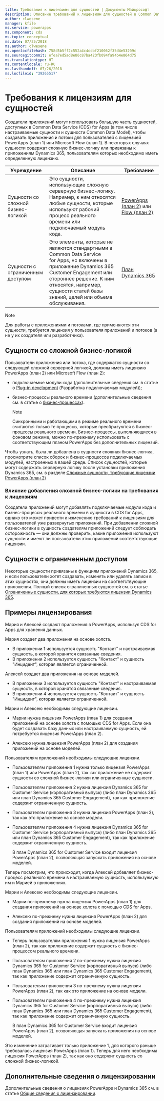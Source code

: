 ```yaml
---
title: Требования к лицензиям для сущностей | Документы Майкрософт
description: Описание требований к лицензиям для сущностей в Common Data Service (CDS) for Apps.
author: clwesene
manager: kfile
ms.service: powerapps
ms.component: cds
ms.topic: conceptual
ms.date: 07/25/2018
ms.author: clwesene
ms.openlocfilehash: 758d5b5ff2c552a4c4ccbf210062f35d4e53209c
ms.sourcegitcommit: efea7ed5ad8e80c87ba423fb094fa94b4e864d75
ms.translationtype: HT
ms.contentlocale: ru-RU
ms.lasthandoff: 07/26/2018
ms.locfileid: "39265517"
---
```

# <a name="license-requirements-for-entities"></a>Требования к лицензиям для сущностей
Создатели приложений могут использовать большую часть сущностей, доступных в Common Data Service (CDS) for Apps (в том числе настраиваемые сущности и сущности Common Data Model), чтобы создавать приложения и потоки для пользователей с лицензией PowerApps (план 1) или Microsoft Flow (план 1). В некоторых случаях сущности содержат сложную бизнес-логику или привязаны к приложениям Dynamics 365, пользователям которых необходимо иметь определенную лицензию. 


|Учреждение  |Описание  |Требование  |
|---------|---------|---------|
|Сущности со сложной бизнес-логикой  | Это сущности, использующие сложную серверную бизнес-логику. Например, к ним относятся любые сущности, которые используют рабочий процесс реального времени или подключаемый модуль кода.     | [PowerApps (план 2)](https://powerapps.microsoft.com/pricing/) или [Flow (план 2)](https://flow.microsoft.com/pricing/)  | 
|Сущности с ограниченным доступом    | Это элементы, которые не являются стандартными в Common Data Service for Apps, но включены в приложение Dynamics 365 Customer Engagement или стороннее решение. К ним относятся, например, сущности статей базы знаний, целей или объема обслуживания.    | [План Dynamics 365](https://dynamics.microsoft.com/pricing/)    |


> [!NOTE]
> Для работы с приложениями и потоками, где применяются эти сущности, требуется лицензия у пользователя приложений и потоков (а не у их создателя или разработчика).

## <a name="entities-with-complex-business-logic"></a>Сущности со сложной бизнес-логикой
Пользователи приложения или потока, где содержатся сущности со следующей сложной серверной логикой, должны иметь лицензию PowerApps (план 2) или Microsoft Flow (план 2):

* подключаемые модули кода (дополнительные сведения см. в статье о [Plug-in development](https://docs.microsoft.com/dynamics365/customer-engagement/developer/plugin-development) (Разработка подключаемых модулей));
* бизнес-процессы реального времени (дополнительные сведения см. в статье о [бизнес-процессах](https://docs.microsoft.com/dynamics365/customer-engagement/customize/workflow-processes)).

    > [!NOTE]
    >  Синхронными и работающими в режиме реального времени считаются только те процессы, которые преобразуются в бизнес-процессы реального времени. Бизнес-процессы, выполняющиеся в фоновом режиме, можно по-прежнему использовать с соответствующим планом PowerApps без дополнительных лицензий.

Чтобы узнать, была ли добавлена в сущности сложная бизнес-логика, просмотрите список сборок и бизнес-процессов подключаемых модулей, настроенных в вашей среде. Список сущностей, которые могут содержать серверную логику после установки приложения Dynamics 365, см. в разделе [Сложные сущности, требующие лицензии PowerApps (план 2)](data-platform-complex-entities.md) 

### <a name="impacting-license-requirements-when-adding-complex-business-logic"></a>Влияние добавления сложной бизнес-логики на требования к лицензиям
Создатели приложений могут добавлять подключаемые модули кода и бизнес-процессы реального времени в сущности в CDS for Apps, однако это может привести к изменению требований к лицензиям для пользователей уже развернутых приложений. При добавлении сложной бизнес-логики в сущность создателям приложений следует соблюдать осторожность — они должны проверить, какие приложения используют сущности и имеют ли пользователи этих приложений соответствующие лицензии.

## <a name="restricted-entities"></a>Сущности с ограниченным доступом
Некоторые сущности привязаны к функциям приложений Dynamics 365, и если пользователи хотят создавать, изменять или удалять записи в этих сущностях, они должны иметь лицензии на соответствующие приложения. Полный список ограниченных сущностей см. в статье [Ограниченные сущности, для которых требуются лицензии Dynamics 365](data-platform-restricted-entities.md).

## <a name="licensing-examples"></a>Примеры лицензирования
Мария и Алексей создают приложения в PowerApps, используя CDS for Apps для хранения данных.

Мария создает два приложения на основе холста.

* В приложении 1 используется сущность "Контакт" и настраиваемая сущность, в которой хранятся связанные сведения.
* В приложении 2 используется сущность "Контакт" и сущность "Инцидент", которая является ограниченной.

Алексей создает два приложения на основе моделей.

* В приложении 3 используется сущность "Контакт" и настраиваемая сущность, в которой хранятся связанные сведения.
* В приложении 4 используется сущность "Контакт" и сущность "Инцидент", которая является ограниченной.

Марии и Алексею необходимы следующие лицензии.
* Марии нужна лицензия PowerApps (план 1) для создания приложений на основе холста с помощью CDS for Apps. Если она будет создавать базу данных или настраиваемую сущность, ей потребуется лицензия PowerApps (план 2).

* Алексею нужна лицензия PowerApps (план 2) для создания приложений на основе моделей.

Пользователям приложений необходимы следующие лицензии.
* Пользователям приложения 1 нужна только лицензия PowerApps (план 1) или PowerApps (план 2), так как приложение не содержит сущности со сложной бизнес-логики или ограниченные сущности.

* Пользователям приложения 2 нужна лицензия Dynamics 365 for Customer Service (корпоративный выпуск) (либо план Dynamics 365 или план Dynamics 365 Customer Engagement), так как приложение содержит ограниченную сущность.

* Пользователям приложения 3 нужна лицензия PowerApps (план 2), так как это приложение на основе модели.

* Пользователям приложения 4 нужна лицензия Dynamics 365 for Customer Service (корпоративный выпуск) (либо план Dynamics 365 или план Dynamics 365 Customer Engagement), так как приложение содержит ограниченную сущность.

    В план Dynamics 365 for Customer Service входит лицензия PowerApps (план 2), позволяющая запускать приложения на основе моделей.

Теперь посмотрим, что происходит, когда Алексей добавляет бизнес-процесс реального времени в настраиваемую сущность, используемую им и Марией в приложениях.

Марии и Алексею необходимы следующие лицензии.
* Марии по-прежнему нужна лицензия PowerApps (план 1) для создания приложений на основе холста с помощью CDS for Apps.

* Алексею по-прежнему нужна лицензия PowerApps (план 2) для создания приложений на основе моделей.

Пользователям приложений необходимы следующие лицензии.
* Теперь пользователям приложения 1 нужна лицензия PowerApps (план 2), так как приложение содержит сущность с бизнес-процессом реального времени.

* Пользователям приложения 2 по-прежнему нужна лицензия Dynamics 365 for Customer Service (корпоративный выпуск) (либо план Dynamics 365 или план Dynamics 365 Customer Engagement), так как приложение содержит ограниченную сущность. 

* Пользователям приложения 3 по-прежнему нужна лицензия PowerApps (план 2), так как это приложение на основе модели.

* Пользователям приложения 4 по-прежнему нужна лицензия Dynamics 365 for Customer Service (корпоративный выпуск) (либо план Dynamics 365 или план Dynamics 365 Customer Engagement), так как приложение содержит ограниченную сущность.

    В план Dynamics 365 for Customer Service входит лицензия PowerApps (план 2), позволяющая запускать приложения на основе моделей.

Это изменение затрагивает только приложение 1, для которого раньше требовалась лицензия PowerApps (план 1). Теперь для него необходима лицензия PowerApps (план 2), так как оно содержит сущность со сложной бизнес-логикой. 

## <a name="more-about-licensing"></a>Дополнительные сведения о лицензировании
Дополнительные сведения о лицензиях PowerApps и Dynamics 365 см. в статье [Общие сведения о лицензировании](../../administrator/pricing-billing-skus.md).
